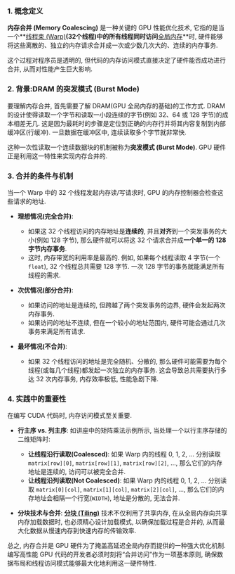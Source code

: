 ### 1. 概念定义

**内存合并 (Memory Coalescing)** 是一种关键的 GPU 性能优化技术, 它指的是当一个**[线程束 (Warp)](./Lecture5-GPU-Execution-Model.md)**(32个线程)中的所有线程同时访问**[全局内存](./Lecture5-GPU-Memory-Hierarchy.md)**时, 硬件能够将这些离散的、独立的内存请求合并成一次或少数几次大的、连续的内存事务. 

这个过程对程序员是透明的, 但代码的内存访问模式直接决定了硬件能否成功进行合并, 从而对性能产生巨大影响. 

### 2. 背景:DRAM 的突发模式 (Burst Mode)

要理解内存合并, 首先需要了解 DRAM(GPU 全局内存的基础)的工作方式. DRAM 的设计使得读取一个字节和读取一小段连续的字节(例如 32、64 或 128 字节)的成本相差无几. 这是因为最耗时的步骤是定位到正确的内存行并将其内容复制到内部缓冲区(行缓冲). 一旦数据在缓冲区中, 连续读取多个字节就非常快. 

这种一次性读取一个连续数据块的机制被称为**突发模式 (Burst Mode)**. GPU 硬件正是利用这一特性来实现内存合并的. 

### 3. 合并的条件与机制

当一个 Warp 中的 32 个线程发起内存读/写请求时, GPU 的内存控制器会检查这些请求的地址. 

- **理想情况(完全合并)**:
    - 如果这 32 个线程访问的内存地址是**连续的**, 并且**对齐**到一个突发事务的大小(例如 128 字节), 那么硬件就可以将这 32 个请求合并成**一个单一的 128 字节内存事务**. 
    - 这时, 内存带宽的利用率是最高的. 例如, 如果每个线程读取 4 字节(一个 `float`), 32 个线程总共需要 128 字节. 一次 128 字节的事务就能满足所有线程的需求. 

- **次优情况(部分合并)**:
    - 如果访问的地址是连续的, 但跨越了两个突发事务的边界, 硬件会发起两次内存事务. 
    - 如果访问的地址不连续, 但在一个较小的地址范围内, 硬件可能会通过几次事务来满足所有请求. 

- **最坏情况(不合并)**:
    - 如果 32 个线程访问的地址是完全随机、分散的, 那么硬件可能需要为每个线程(或每几个线程)都发起一次独立的内存事务. 这会导致总共需要执行多达 32 次内存事务, 内存效率极低, 性能急剧下降. 

### 4. 实践中的重要性

在编写 CUDA 代码时, 内存访问模式至关重要. 

- **行主序 vs. 列主序**: 如讲座中的矩阵乘法示例所示, 当处理一个以行主序存储的二维矩阵时:
    - **让线程沿行读取(Coalesced)**: 如果 Warp 内的线程 0, 1, 2, ... 分别读取 `matrix[row][0]`, `matrix[row][1]`, `matrix[row][2]`, ..., 那么它们的内存地址是连续的, 访问可以被完全合并. 
    - **让线程沿列读取(Not Coalesced)**: 如果 Warp 内的线程 0, 1, 2, ... 分别读取 `matrix[0][col]`, `matrix[1][col]`, `matrix[2][col]`, ..., 那么它们的内存地址会相隔一个行宽(`WIDTH`), 地址是分散的, 无法合并. 

- **分块技术与合并**: **[分块 (Tiling)](./Lecture5-Tiling.md)** 技术不仅利用了共享内存, 在从全局内存向共享内存加载数据时, 也必须精心设计加载模式, 以确保加载过程是合并的, 从而最大化数据从慢速内存到快速内存的传输效率. 

总之, 内存合并是 GPU 硬件为了掩盖高延迟全局内存而提供的一种强大优化机制. 编写高性能 GPU 代码的开发者必须时刻将“合并访问”作为一项基本原则, 确保数据布局和线程访问模式能够最大化地利用这一硬件特性. 
